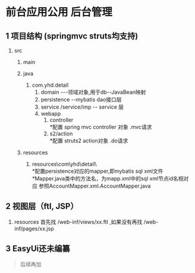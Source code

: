 # 前台应用公用 后台管理

## 1 项目结构  (springmvc struts均支持)

1. src
    1. main
    1. java
         1. com.yhd.detail
             1. domain   ---领域对象,用于db--JavaBean映射
             1. persistence --mybatis dao接口层
             1. service /service/imp  -- service 层
             1. webapp
                 1. controller    
                     *配置 spring mvc controller 对象  .mvc请求
                 1. s2/action    
                     *配置 struts2  action对象          .do请求
             
     1. resources
         1.   resources\com\yhd\detail\   
              *配置persistence对应的mapper,即mybatis sql xml文件
              *Mapper.java类中的方法名，为mapp.xml中的sql xml节点id名相对应
              参照AccountMapper.xml.AccountMapper.java
         
## 2 视图层（ftl, JSP）
  1. resources  首先找 /web-inf/views/xx.ftl ,如果没有再找  /web-inf/pages/xx.jsp     

## 3 EasyUi还未编纂 
  >后续再加

 


